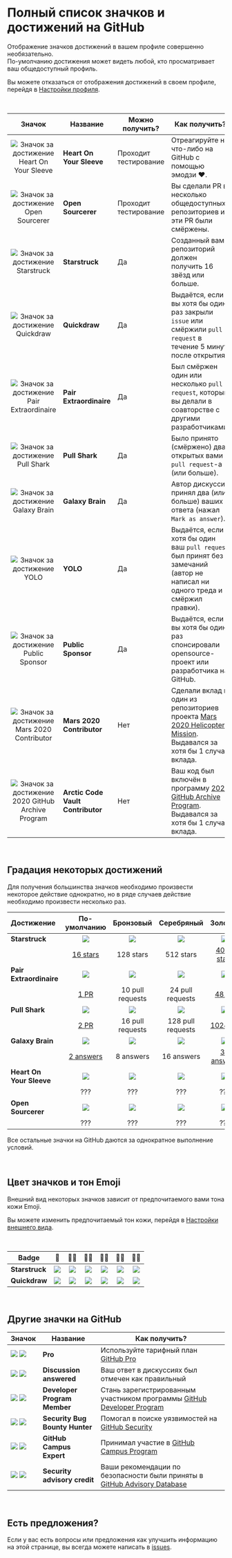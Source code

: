 # Полный список значков и достижений на GitHub

Отображение значков достижений в вашем профиле совершенно необязательно. <br>
По-умолчанию достижения может видеть любой, кто просматривает ваш общедоступный профиль.

Вы можете отказаться от отображения достижений в своем профиле, перейдя в [Настройки профиля](https://github.com/settings).

<br>

|                                 Значок                                 | Название                          | Можно получить?                          | Как получить?                                                                                                                                                                                                           |
|:----------------------------------------------------------------------:|-----------------------------------|-----------------------------------|-------------------------------------------------------------------------------------------------------------------------------------------------------------------------------------------------------------------------|
|   ![Значок за достижение Heart On Your Sleeve][heart-on-your-sleeve]   | **Heart On Your Sleeve**          | Проходит тестирование | Отреагируйте на что-либо на GitHub с помощью эмодзи ❤️. |
|         ![Значок за достижение Open Sourcerer][open-sourcerer]         | **Open Sourcerer**                | Проходит тестирование | Вы сделали PR в несколько общедоступных репозиториев и эти PR были смёржены. |
|             ![Значок за достижение Starstruck][starstruck]             | **Starstruck**                    | Да | Созданный вами репозиторий должен получить <span class="fw-bold">16 звёзд</span> или больше.                                                                                                                            |
|              ![Значок за достижение Quickdraw][quickdraw]              | **Quickdraw**                     | Да | Выдаётся, если вы хотя бы один раз закрыли `issue` или смёржили `pull request` <span class="fw-bold">в течение 5 минут</span> после открытия.                                                                           |
|    ![Значок за достижение Pair Extraordinaire][pair-extraordinaire]    | **Pair Extraordinaire**           | Да | Был смёржен один или несколько `pull request`, который вы делали в соавторстве с другими разработчиками.                                                                                                                |
|             ![Значок за достижение Pull Shark][pull-shark]             | **Pull Shark**                    | Да | Было принято (смёржено) два открытых вами `pull request`-а (или больше).                                                                                                                                                |
|           ![Значок за достижение Galaxy Brain][galaxy-brain]           | **Galaxy Brain**                  | Да | Автор дискуссии принял два (или больше) ваших ответа (нажал `Mark as answer`).                                                                                                                                          |
|                   ![Значок за достижение YOLO][yolo]                   | **YOLO**                          | Да | Выдаётся, если хотя бы один ваш `pull request` был принят без замечаний (автор не написал ни одного треда и смёржил правки).                                                                                            |
|         ![Значок за достижение Public Sponsor][public-sponsor]         | **Public Sponsor**                | Да | Выдаётся, если вы хотя бы один раз спонсировали opensource-проект или разработчика на GitHub.                                                                                                                           |
|        ![Значок за достижение Mars 2020 Contributor][mars-2020]        | **Mars 2020 Contributor**         | Нет | Сделали вклад в один из репозиториев проекта <a href="https://github.com/readme/featured/nasa-ingenuity-helicopter">Mars 2020 Helicopter Mission</a>. Выдавался за хотя бы 1 случай вклада. |
| ![Значок за достижение 2020 GitHub Archive Program][arctic-code-vault] | **Arctic Code Vault Contributor** | Нет | Ваш код был включён в программу <a href="https://archiveprogram.github.com">2020 GitHub Archive Program</a>. Выдавался за хотя бы 1 случай вклада.                                       |

<!-- Значки не имеющие градаций по уровням -->
[starstruck]: https://github.githubassets.com/images/modules/profile/achievements/starstruck-default.png
[quickdraw]: https://github.githubassets.com/images/modules/profile/achievements/quickdraw-default.png
[pair-extraordinaire]: https://github.githubassets.com/images/modules/profile/achievements/pair-extraordinaire-default.png
[pull-shark]: https://github.githubassets.com/images/modules/profile/achievements/pull-shark-default.png
[galaxy-brain]: https://github.githubassets.com/images/modules/profile/achievements/galaxy-brain-default.png
[yolo]: https://github.githubassets.com/images/modules/profile/achievements/yolo-default.png
[public-sponsor]: https://github.githubassets.com/images/modules/profile/achievements/public-sponsor-default.png
[mars-2020]: https://github.githubassets.com/images/modules/profile/achievements/mars-2020-contributor-default.png
[arctic-code-vault]: https://github.githubassets.com/images/modules/profile/achievements/arctic-code-vault-contributor-default.png
[heart-on-your-sleeve]: https://github.githubassets.com/images/modules/profile/achievements/heart-on-your-sleeve-default.png
[open-sourcerer]: https://github.githubassets.com/images/modules/profile/achievements/open-sourcerer-default.png

<br>

## Градация некоторых достижений

Для получения большинства значков необходимо произвести некоторое действие однократно, но в ряде случаев действие
необходимо произвести несколько раз.

| Достижение               |       По-умолчанию        |    Бронзовый     |    Серебряный     |        Золотой        |
|:-------------------------|:-------------------------:|:----------------:|:-----------------:|:---------------------:|
| **Starstruck**           |      ![][starstruck]      |  ![][ss-bronze]  |  ![][ss-silver]   |     ![][ss-gold]      |
|                          |     [16 stars][ss-16]     |    128 stars     |     512 stars     | [4096 stars][ss-4096] |
| **Pair Extraordinaire**  | ![][pair-extraordinaire]  |  ![][pe-bronze]  |  ![][pe-silver]   |     ![][pe-gold]      |
|                          |       [1 PR][pe-1]        | 10 pull requests | 24 pull requests  |    [48 PR][pe-48]     |
| **Pull Shark**           |      ![][pull-shark]      |  ![][ps-bronze]  |  ![][ps-silver]   |     ![][ps-gold]      |
|                          |       [2 PR][ps-2]        | 16 pull requests | 128 pull requests |  [1024 PR][ps-1024]   |
| **Galaxy Brain**         |     ![][galaxy-brain]     |  ![][gb-bronze]  |  ![][gb-silver]   |     ![][gb-gold]      |
|                          |     [2 answers][gb-2]     |    8 answers     |    16 answers     |  [32 answers][gb-32]  |
| **Heart On Your Sleeve** | ![][heart-on-your-sleeve] | ![][hoys-bronze] | ![][hoys-silver]  |    ![][hoys-gold]     | 
|                          |            ???            |       ???        |        ???        |          ???          |
| **Open Sourcerer**       |    ![][open-sourcerer]    |  ![][os-bronze]  |  ![][os-silver]   |     ![][os-gold]      | 
|                          |            ???            |       ???        |        ???        |          ???          |

Все остальные значки на GitHub даются за однократное выполнение условий.

<!-- Градации значков Starstruck -->
[ss-bronze]: https://github.githubassets.com/images/modules/profile/achievements/starstruck-bronze.png
[ss-silver]: https://github.githubassets.com/images/modules/profile/achievements/starstruck-silver.png
[ss-gold]: https://github.githubassets.com/images/modules/profile/achievements/starstruck-gold.png

<!-- Ссылки на пользователей, получивших достижение Starstruck разных уровней -->
[ss-16]: https://github.com/gomzyakov?achievement=starstruck&tab=achievements
<!-- 128 stars - у кого есть? -->
<!-- 512 stars - у кого есть? -->
[ss-4096]: https://github.com/torvalds?achievement=starstruck&tab=achievements

<!-- Градации значков Pair Extraordinaire -->
[pe-bronze]: https://github.githubassets.com/images/modules/profile/achievements/pair-extraordinaire-bronze.png
[pe-silver]: https://github.githubassets.com/images/modules/profile/achievements/pair-extraordinaire-silver.png
[pe-gold]: https://github.githubassets.com/images/modules/profile/achievements/pair-extraordinaire-gold.png

<!-- Ссылки на пользователей, получивших достижение Pair Extraordinaire разных уровней -->
[pe-1]: https://github.com/gomzyakov?achievement=pair-extraordinaire&tab=achievements
<!-- 10 pull requests - у кого есть? --> 
<!-- 24 pull requests - у кого есть? -->
[pe-48]: https://github.com/Rongronggg9?achievement=pair-extraordinaire&tab=achievements

<!-- Градации значков Pull Shark -->
[ps-bronze]: https://github.githubassets.com/images/modules/profile/achievements/pull-shark-bronze.png
[ps-silver]: https://github.githubassets.com/images/modules/profile/achievements/pull-shark-silver.png
[ps-gold]: https://github.githubassets.com/images/modules/profile/achievements/pull-shark-gold.png

<!-- Ссылки на пользователей, получивших достижение Pull Shark разных уровней -->
[ps-2]: https://github.com/gomzyakov?tab=achievements&achievement=pull-shark
<!-- 16 pull requests - у кого есть? --> 
<!-- 128 pull requests - у кого есть? -->
[ps-1024]: https://github.com/ljharb?achievement=pull-shark&tab=achievements

<!-- Градации значков Galaxy Brain -->
[gb-bronze]: https://github.githubassets.com/images/modules/profile/achievements/galaxy-brain-bronze.png
[gb-silver]: https://github.githubassets.com/images/modules/profile/achievements/galaxy-brain-silver.png
[gb-gold]: https://github.githubassets.com/images/modules/profile/achievements/galaxy-brain-gold.png

<!-- Ссылки на пользователей, получивших достижение Galaxy Brain разных уровней -->
[gb-2]: https://github.com/gomzyakov?tab=achievements&achievement=galaxy-brain
<!-- 8 answers - у кого есть? --> 
<!-- 16 answers - у кого есть? -->
[gb-32]: https://github.com/ljharb?achievement=galaxy-brain&tab=achievements

<!-- Градации значков Heart On Your Sleeve -->
[hoys-bronze]: https://github.githubassets.com/images/modules/profile/achievements/heart-on-your-sleeve-bronze.png
[hoys-silver]: https://github.githubassets.com/images/modules/profile/achievements/heart-on-your-sleeve-silver.png
[hoys-gold]: https://github.githubassets.com/images/modules/profile/achievements/heart-on-your-sleeve-gold.png

<!-- Градации значков Open Sourcerer -->
[os-bronze]: https://github.githubassets.com/images/modules/profile/achievements/open-sourcerer-bronze.png
[os-silver]: https://github.githubassets.com/images/modules/profile/achievements/open-sourcerer-silver.png
[os-gold]: https://github.githubassets.com/images/modules/profile/achievements/open-sourcerer-gold.png

<br>

## Цвет значков и тон Emoji

Внешний вид некоторых значков зависит от предпочитаемого вами тона кожи Emoji.

Вы можете изменить предпочитаемый тон кожи, перейдя в [Настройки внешнего вида](https://github.com/settings/appearance).

<br>

| **Badge**      |       👋       |     👋🏻     |        👋🏼         |     👋🏽      |        👋🏾        |    👋🏿     |
|----------------|:--------------:|:------------:|:-------------------:|:-------------:|:------------------:|:-----------:|
| **Starstruck** | ![][s-default] | ![][s-light] | ![][s-light-medium] | ![][s-medium] | ![][s-medium-dark] | ![][s-dark] |
| **Quickdraw**  | ![][q-default] | ![][q-light] | ![][q-light-medium] | ![][q-medium] | ![][q-medium-dark] | ![][q-dark] |

<!-- Ссылки на зветовые вариации значков Starstruck -->
[s-default]: https://github.githubassets.com/images/modules/profile/achievements/starstruck-default.png
[s-light]: https://github.githubassets.com/images/modules/profile/achievements/starstruck-default--light.png
[s-light-medium]: https://github.githubassets.com/images/modules/profile/achievements/starstruck-default--light-medium.png
[s-medium]: https://github.githubassets.com/images/modules/profile/achievements/starstruck-default--medium.png
[s-medium-dark]: https://github.githubassets.com/images/modules/profile/achievements/starstruck-default--medium-dark.png
[s-dark]: https://github.githubassets.com/images/modules/profile/achievements/starstruck-default--dark.png

<!-- Ссылки на зветовые вариации значков Quickdraw -->
[q-default]: https://github.githubassets.com/images/modules/profile/achievements/quickdraw-default.png
[q-light]: https://github.githubassets.com/images/modules/profile/achievements/quickdraw-default--light.png
[q-light-medium]: https://github.githubassets.com/images/modules/profile/achievements/quickdraw-default--light-medium.png
[q-medium]: https://github.githubassets.com/images/modules/profile/achievements/quickdraw-default--medium.png
[q-medium-dark]: https://github.githubassets.com/images/modules/profile/achievements/quickdraw-default--medium-dark.png
[q-dark]: https://github.githubassets.com/images/modules/profile/achievements/quickdraw-default--dark.png

<br>

## Другие значки на GitHub

| Значок                         | Название                       | Как получить?                                                                                                                                     |
|--------------------------------|--------------------------------|---------------------------------------------------------------------------------------------------------------------------------------------------|
| ![][gp-dark] ![][gp-light]     | **Pro**                        | Используйте тарифный план [GitHub Pro](https://docs.github.com/en/get-started/learning-about-github/githubs-products#github-pro)                  |
| ![][da-dark] ![][da-light]     | **Discussion answered**        | Ваш ответ в дискуссиях был отмечен как правильный                                                                                                 |
| ![][dpm-dark] ![][dpm-light]   | **Developer Program Member**   | Стань зарегистрированным участником программы [GitHub Developer Program](https://docs.github.com/en/developers/overview/github-developer-program) |
| ![][sbbh-dark] ![][sbbh-light] | **Security Bug Bounty Hunter** | Помогал в поиске уязвимостей на [GitHub Security](https://bounty.github.com/)                                                                     |
| ![][gce-dark] ![][gce-light]   | **GitHub Campus Expert**       | Принимал участие в [GitHub Campus Program](https://education.github.com/experts)                                                                  |
| ![][SAC-dark] ![][SAC-light]   | **Security advisory credit**   | Ваши рекомендации по безопасности были приняты в [GitHub Advisory Database](https://github.com/advisories)                                        |

<!-- Другие значки на GitHub -->
[gp-dark]: https://user-images.githubusercontent.com/65187002/173065531-57dbf8b1-7eb7-4d46-81bf-f2d18c7c9112.svg#gh-dark-mode-only
[gp-light]: https://user-images.githubusercontent.com/65187002/173065669-d1fdb5a7-8895-43cc-8dea-72a511a37e86.svg#gh-light-mode-only
[da-dark]: https://user-images.githubusercontent.com/65187002/173078083-15a75f15-b040-4a92-8d70-561a206d9fd9.svg#gh-dark-mode-only
[da-light]: https://user-images.githubusercontent.com/65187002/173078083-15a75f15-b040-4a92-8d70-561a206d9fd9.svg#gh-light-mode-only
[dpm-dark]: https://user-images.githubusercontent.com/65187002/173079579-3c393d22-7a13-4e7d-87b8-341fb613d52b.svg#gh-dark-mode-only
[dpm-light]: https://user-images.githubusercontent.com/65187002/173079614-33f43a97-1cc2-4228-85e3-ef43836e17c2.svg#gh-light-mode-only
[sbbh-dark]: https://user-images.githubusercontent.com/65187002/173081624-93e3cf1f-50b7-45a4-82b7-1954f66368b9.svg#gh-dark-mode-only
[sbbh-light]: https://user-images.githubusercontent.com/65187002/173081624-93e3cf1f-50b7-45a4-82b7-1954f66368b9.svg#gh-light-mode-only
[gce-dark]: https://user-images.githubusercontent.com/65187002/173082819-b3625c23-bfd6-4492-b828-56ed91c45f52.svg#gh-dark-mode-only
[gce-light]: https://user-images.githubusercontent.com/65187002/173082836-08be81fe-13b7-4acf-9096-e5241d76f237.svg#gh-light-mode-only
[SAC-dark]: https://user-images.githubusercontent.com/65187002/173084051-79a0a626-1c1a-4d60-afdf-50ad001d7b21.svg#gh-dark-mode-only
[SAC-light]: https://user-images.githubusercontent.com/65187002/173084071-5f321da2-b2a9-490b-a524-1b21fa384d7e.svg#gh-light-mode-only

<br>

## Есть предложения?

Если у вас есть вопросы или предложения как улучшить информацию на этой странице, вы всегда можете написать
в [issues](https://github.com/github-profile-achievements/russian/issues).

